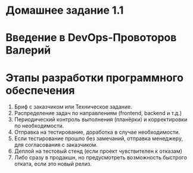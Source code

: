 # Домашнее задание 1.1 
# Введение в DevOps-Провоторов Валерий
# Этапы разработки программного обеспечения

1. Бриф с заказчиком или Техническое задание.
2. Распределение задач по направлениям (frontend, backend и т.д.)
3. Периодический контроль выполнения (планёрки) и корректировки по необходимости.
4. Отправка на тестирование, доработка в случае необходимости.
5. Если тестирование прошло без замечаний, отправка менеджеру, для согласования с заказчиком.
6. Деплой на тестовый стенд (если проект чувствителен к отказам)
7. Либо сразу в продакшн, но предусмотреть возможность быстрого отката, если это новый релиз.